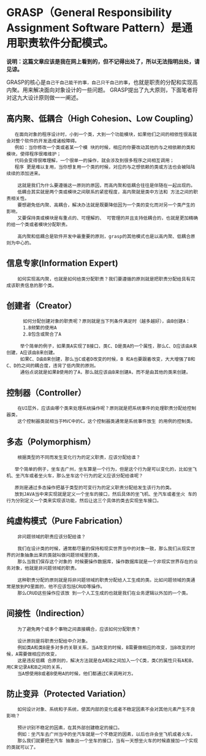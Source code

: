 # GRASP（General Responsibility Assignment Software Pattern）是通用职责软件分配模式。

**说明：这篇文章应该是我在网上看到的，但不记得出处了，所以无法指明出处，请见谅。**

 GRASP的核心是`自己干自己能干的事，自己只干自己的事`，也就是职责的分配和实现高内聚。用来解决面向对象设计的一些问题。
 GRASP提出了九大原则，下面笔者将对这九大设计原则做一一阐述。 

## 高内聚、低耦合（High Cohesion、Low Coupling） 

       在面向对象的程序设计时，小到一个类，大到一个功能模块，如果他们之间的相依性很高就会对整个软件的开发造成诸般障碍。
       例如：当你修改一个类或者某一个模 块的时候，相应的你要改动其他的与之相依赖的类和模块，使得程序很难维护；
       代码会变得很难理解，一个很单一的操作，就会涉及到很多程序之间相互调用；
       程序 更是难以复用，当你想复用一个类的时候，对应的与之想依赖的类或方法也会被陆陆续续的添加进来。 

        这就是我们为什么要遵循这一原则的原因，而高内聚和低耦合往往是伴随在一起出现的。
        低耦合其实就是两个类或模块之间联系的紧密程度，高内聚就是类中方法和 方法之间的职责相关性。
        要想避免低内聚、高耦合，解决办法就是既要降低因为一个类的变化而对另一个类产生的影响，
        又要保持类或模块是有重点的、可理解的、 可管理的并且支持低耦合的，也就是更加精确的给一个类或者模块分配职责。 

        高内聚和低耦合是软件开发中最重要的原则，grasp的其他模式也是以高内聚、低耦合原则为中心的。 

## 信息专家(Information Expert) 

        如何实现高内聚，也就是如何给类分配职责？我们要遵循的原则就是把职责分配给具有完成该职责信息的那个类。 

## 创建者（Creator） 

          如何分配创建对象的职责呢？原则就是当下列条件满足时（越多越好），由B创建A： 
          1.B频繁的使用A 
          2.B包含或聚合了A 

         举个简单的例子，如果类A实现了B接口，类C、D是类A的一个属性，那么C、D应该由A来创建，A应该由B来创建。
         如果C、D由B来创建，那么当C或者D改变的时候，B 和A也要跟着改变，大大增强了B和C、D的之间的耦合度，违背了低内聚的原则。
         通俗点说就是如果B使用的了A，那么就应该由B来创建A，而不是由其他的类来创建。 

## 控制器（Controller） 

        在UI层外，应该由哪个类来处理系统操作呢？原则就是把系统事件的处理职责分配给控制器类，
        这个控制器类就相当于MVC中的C。这个控制器类通常是系统事件放生 的用例的控制类。 

## 多态（Polymorphism） 

        根据类型的不同而发生变化行为的定义职责，应该分配给谁？ 

       举个简单的例子，坐车去广州，坐车算是一个行为，但是这个行为是可以变化的，比如坐飞机、坐汽车或者坐火车，那么坐车这个行为的定义应该分配给谁呢？ 

       原则是通过多态操作把基于类型的可变行为的定义职责分配给发生该行为的类。
       放到JAVA当中来实现就是定义一个坐车的接口，然后具体的坐飞机、坐汽车或者坐火 车的行为分别定义一个类来实现该功能，然后让这三个具体的类去实现坐车接口。 

## 纯虚构模式（Pure Fabrication） 

        非问题领域的职责应该分配给谁？ 

        我们在设计类的时候，通常都尽量的保持和现实世界当中的对象一致，那么我们从现实世界的对象抽象出来的类就叫做问题领域里的类，
        那么当我们保存这个对象的 时候要操作数据库，操作数据库就是一个非现实世界存在的业务对象，他就是非问题领域的职责。 

        这种职责分配的原则就是将非问题领域的职责分配给人工生成的类。比如问题领域的类通常是放到PO里面的，他不应该包括CRUD等操作。
        那么CRUD这些操作应该放 到一个人工生成的也就是我们在业务逻辑以外加的一个类。 

## 间接性（Indirection） 

        为了避免两个或多个事物之间直接耦合，应该如何分配职责？ 

        设计原则是将职责分配给中介对象。
        例如类A和类B是多对多的关联关系，当A改变的时候，B需要做相应的改变，当B改变的时候，A需要做相应的改变，
        这是违反低耦 合原则的，解决方法就是在A和B之间加入一个C类，类C的属性只有A和B，用C来记录A和B之间的关系，
        当A想使用B或者B使用A的时候，他们都通过C来调用对方。 

## 防止变异（Protected Variation） 

        如何设计对象、系统和子系统，使其内部的变化或者不稳定因素不会对其他元素产生不良影响？ 

        预计识别不稳定的因素，在其外部创建稳定的接口。
        例如：坐汽车去广州当中的坐汽车就是一个不稳定的因素，以后也许会坐飞机或者火车，
        那么我们就要把坐汽车 抽象出一个坐车的接口，当有一天想坐火车的时候直接加一个实现的类就可以了。 
